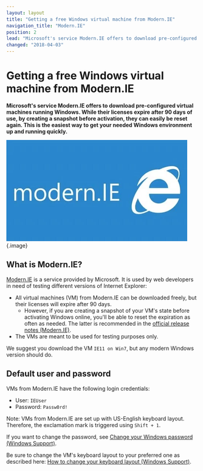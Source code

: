 ```yaml
---
layout: layout
title: "Getting a free Windows virtual machine from Modern.IE"
navigation_title: "Modern.IE"
position: 2
lead: "Microsoft's service Modern.IE offers to download pre-configured virtual machines running Windows. While their licenses expire after 90 days of use, by creating a snapshot before activation, they can easily be reset again. This is the easiest way to get your needed Windows environment up and running quickly."
changed: "2018-04-03"
---
```


# Getting a free Windows virtual machine from Modern.IE

**Microsoft's service Modern.IE offers to download pre-configured virtual machines running Windows. While their licenses expire after 90 days of use, by creating a snapshot before activation, they can easily be reset again. This is the easiest way to get your needed Windows environment up and running quickly.**

![Modern.IE logo](_media/modernie-logo.png){.image}

## What is Modern.IE?

[Modern.IE](http://modern.ie) is a service provided by Microsoft. It is used by web developers in need of testing different versions of Internet Explorer:

- All virtual machines (VM) from Modern.IE can be downloaded freely, but their licenses will expire after 90 days.
    - However, if you are creating a snapshot of your VM's state before activating Windows online, you'll be able to reset the expiration as often as needed. The latter is recommended in the [official release notes (Modern.IE)](https://az792536.vo.msecnd.net/vms/release_notes_license_terms_8_1_15.pdf).
- The VMs are meant to be used for testing purposes only.

We suggest you download the VM `IE11 on Win7`, but any modern Windows version should do.

## Default user and password

VMs from Modern.IE have the following login credentials:

- User: `IEUser`
- Password: `Passw0rd!`

Note: VMs from Modern.IE are set up with US-English keyboard layout. Therefore, the exclamation mark is triggered using `Shift + 1`.

If you want to change the password, see [Change your Windows password (Windows Support)](https://support.microsoft.com/en-us/help/14087/windows-7-change-your-windows-password).

Be sure to change the VM's keyboard layout to your preferred one as described here: [How to change your keyboard layout (Windows Support)](https://support.microsoft.com/en-us/help/258824/how-to-change-your-keyboard-layout).